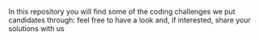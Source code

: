 In this repository you will find some of the coding challenges we put candidates through: feel free to have a look and, if interested, share your solutions with us 
